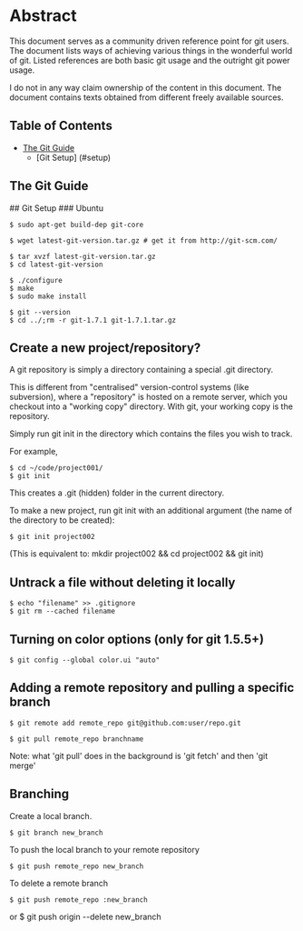 # Abstract

This document serves as a community driven reference point for git users. The 
document lists ways of achieving various things in the wonderful world of git. 
Listed references are both basic git usage and the outright git power usage.

I do not in any way claim ownership of the content in this document. The 
document contains texts obtained from different freely available sources.

## Table of Contents

* [The Git Guide](#guide)
    * [Git Setup] (#setup)


## The Git Guide

<a name="setup">
## Git Setup
### Ubuntu

    $ sudo apt-get build-dep git-core

    $ wget latest-git-version.tar.gz # get it from http://git-scm.com/

    $ tar xvzf latest-git-version.tar.gz
    $ cd latest-git-version

    $ ./configure
    $ make
    $ sudo make install

    $ git --version
    $ cd ../;rm -r git-1.7.1 git-1.7.1.tar.gz 


## Create a new project/repository?

A git repository is simply a directory containing a special .git directory.

This is different from "centralised" version-control systems (like subversion), 
where a "repository" is hosted on a remote server, which you checkout into a 
"working copy" directory. With git, your working copy is the repository.

Simply run git init in the directory which contains the files you wish to track.

For example,

    $ cd ~/code/project001/
    $ git init

This creates a .git (hidden) folder in the current directory.

To make a new project, run git init with an additional argument (the name of the
 directory to be created):

    $ git init project002
(This is equivalent to: mkdir project002 && cd project002 && git init)

## Untrack a file without deleting it locally
    $ echo "filename" >> .gitignore
    $ git rm --cached filename

## Turning on color options (only for git 1.5.5+)
    $ git config --global color.ui "auto"
    
## Adding a remote repository and pulling a specific branch

    $ git remote add remote_repo git@github.com:user/repo.git

    $ git pull remote_repo branchname
Note: what 'git pull' does in the background is 'git fetch' and then 'git merge'
    
## Branching
Create a local branch.

    $ git branch new_branch

To push the local branch to your remote repository

    $ git push remote_repo new_branch

To delete a remote branch

    $ git push remote_repo :new_branch
or
    $ git push origin --delete new_branch

## 

    

